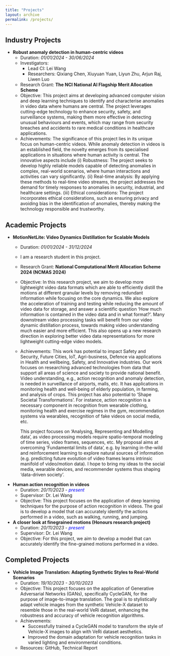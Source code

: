 ```yaml
---
title: "Projects"
layout: archive
permalink: /projects/
---
```


<style>
a:link, a:visited {
  text-decoration: none;
}

a:hover, a:active {
  text-decoration: underline;
}
</style>

## Industry Projects
  - **Robust anomaly detection in human-centric videos**
    - Duration: *01/01/2024 - 30/06/2024*
    - Investigators:
      - Lead CI: Lei Wang
      - Researchers: Qixiang Chen, Xiuyuan Yuan, Liyun Zhu, Arjun Raj, Liwen Luo
    - Research Grant: **The NCI National AI Flagship Merit Allocation Scheme**
    - Objective: This project aims at developing advanced computer vision and deep learning techniques to identify and characterise anomalies in video data where humans are central. The project leverages cutting-edge technology to enhance security, safety, and surveillance systems, making them more effective in detecting unusual behaviours and events, which may range from security breaches and accidents to rare medical conditions in healthcare applications.
    - Achievements:
      The significance of this project lies in its unique focus on human-centric videos. While anomaly detection in videos is an established field, the novelty emerges from its specialised applications in situations where human activity is central. The innovative aspects include (i) Robustness: The project seeks to develop highly reliable models capable of detecting anomalies in complex, real-world scenarios, where human interactions and activities can vary significantly. (ii) Real-time analysis: By applying these methods to real-time video streams, the project addresses the demand for timely responses to anomalies in security, industrial, and healthcare settings. (iii) Ethical considerations: The project incorporates ethical considerations, such as ensuring privacy and avoiding bias in the identification of anomalies, thereby making the technology responsible and trustworthy.

## Academic Projects
  - **MotionNetLite: Video Dynamics Distillation for Scalable Models**
    - Duration: *01/01/2024 - 31/12/2024*
    - I am a research student in this project.
    - Research Grant: **National Computational Merit Allocation Scheme 2024 (NCMAS 2024)**
    - Objective: In this research project, we aim to develop more lightweight video data formats which are able to efficiently distill the motions at different granular levels by removing redundant information while focusing on the core dynamics. We also explore the acceleration of training and testing while reducing the amount of video data for storage, and answer a scientific question ‘How much information is contained in the video data and in what format?’. Many downstream video processing tasks will benefit from our video dynamic distillation process, towards making video understanding much easier and more efficient. This also opens up a new research direction in exploring better video data representations for more lightweight cutting-edge video models.
    - Achievements:
      This work has potential to impact Safety and Security, Future Cities, IoT, Agri-business, Defence via applications in Health and wellbeing, Safety, and Innovative industries. Our work focuses on researching advanced technologies from data that support all areas of science and society to provide national benefit. Video understanding, e.g., action recognition and anomaly detection, is needed in surveillance of airports, malls, etc. It has applications in monitoring health and well-being of elderly population, in farming, and analysis of crops. This project has also potential to ‘Shape Societal Transformations’. For instance, action recognition is a necessary component in recognition from wearable clothing, monitoring health and exercise regimes in the gym, recommendation systems via wearables, recognition of fake videos on social media, etc.

      This project focuses on ‘Analysing, Representing and Modelling data’, as video processing models require spatio-temporal modeling of time series, video frames, sequences, etc. My proposal aims at overcoming ‘Fundamental limits of data’, e.g. by learning in-the-wild and reinforcement learning to explore natural sources of information (e.g. predicting future evolution of video frames learns intrinsic manifold of video/motion data). I hope to bring my ideas to the social media, wearable devices, and recommender systems thus shaping ‘data-driven society’.
  - **Human action recognition in videos**
    - Duration: *20/11/2023 - <span style="color: blue;">present</span>*
    - Supervisor: [Dr. Lei Wang](https://leiwangr.github.io/)
    - Objective: This project focuses on the application of deep learning techniques for the purpose of action recognition in videos. The goal is to develop a model that can accurately identify the actions performed in a video, such as walking, running, and jumping.
  - **A closer look at finegrained motions (Honours research project)**
    - Duration: *20/11/2023 - <span style="color: blue;">present</span>*
    - Supervisor: [Dr. Lei Wang](https://leiwangr.github.io/)
    - Objective: For this project, we aim to develop a model that can accurately identify the fine-grained motions performed in a video. 

## Completed Projects

- **Vehicle Image Translation: Adapting Synthetic Styles to Real-World Scenarios**
  - Duration: *19/10/2023 - 30/10/2023*
  - Objective: This project focuses on the application of Generative Adversarial Networks (GANs), specifically CycleGAN, for the purpose of image-to-image translation. The goal is to stylistically adapt vehicle images from the synthetic Vehicle-X dataset to resemble those in the real-world VeRi dataset, enhancing the robustness and accuracy of vehicle recognition algorithms.
  - Achievements:
    - Successfully trained a CycleGAN model to transform the style of Vehicle-X images to align with VeRi dataset aesthetics.
    - Improved the domain adaptation for vehicle recognition tasks in varied lighting and environmental conditions.
  - Resources: [GitHub](https://github.com/q1xiangchen/CycleGAN_vehicle), [Technical Report ](/files/I2I_report.pdf)